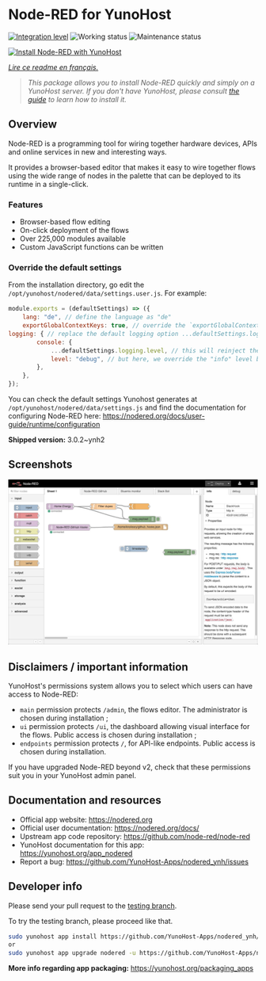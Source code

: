 <!--
N.B.: This README was automatically generated by https://github.com/YunoHost/apps/tree/master/tools/README-generator
It shall NOT be edited by hand.
-->

# Node-RED for YunoHost

[![Integration level](https://dash.yunohost.org/integration/nodered.svg)](https://dash.yunohost.org/appci/app/nodered) ![Working status](https://ci-apps.yunohost.org/ci/badges/nodered.status.svg) ![Maintenance status](https://ci-apps.yunohost.org/ci/badges/nodered.maintain.svg)

[![Install Node-RED with YunoHost](https://install-app.yunohost.org/install-with-yunohost.svg)](https://install-app.yunohost.org/?app=nodered)

*[Lire ce readme en français.](./README_fr.md)*

> *This package allows you to install Node-RED quickly and simply on a YunoHost server.
If you don't have YunoHost, please consult [the guide](https://yunohost.org/#/install) to learn how to install it.*

## Overview

Node-RED is a programming tool for wiring together hardware devices, APIs and online services in new and interesting ways.

It provides a browser-based editor that makes it easy to wire together flows using the wide range of nodes in the palette that can be deployed to its runtime in a single-click.

### Features

- Browser-based flow editing
- On-click deployment of the flows
- Over 225,000 modules available
- Custom JavaScript functions can be written

### Override the default settings

From the installation directory, go edit the `/opt/yunohost/nodered/data/settings.user.js`. For example:

```js
module.exports = (defaultSettings) => ({
    lang: "de", // define the language as "de"
    exportGlobalContextKeys: true, // override the `exportGlobalContextKeys` value
logging: { // replace the default logging option ...defaultSettings.logging, // this will reinject the default settings in logging
        console: {
            ...defaultSettings.logging.level, // this will reinject the default settings in logging.console
            level: "debug", // but here, we override the "info" level by "debug"
        },
    },
});
```

You can check the default settings Yunohost generates at `/opt/yunohost/nodered/data/settings.js` and find the documentation for configuring Node-RED here: https://nodered.org/docs/user-guide/runtime/configuration


**Shipped version:** 3.0.2~ynh2

## Screenshots

![Screenshot of Node-RED](./doc/screenshots/screenshot.jpg)

## Disclaimers / important information

YunoHost's permissions system allows you to select which users can have access to Node-RED:
* `main` permission protects `/admin`, the flows editor. The administrator is chosen during installation ;
* `ui` permission protects `/ui`, the dashboard allowing visual interface for the flows. Public access is chosen during installation ;
* `endpoints` permission protects `/`, for API-like endpoints. Public access is chosen during installation.

If you have upgraded Node-RED beyond v2, check that these permissions suit you in your YunoHost admin panel.

## Documentation and resources

* Official app website: <https://nodered.org>
* Official user documentation: <https://nodered.org/docs/>
* Upstream app code repository: <https://github.com/node-red/node-red>
* YunoHost documentation for this app: <https://yunohost.org/app_nodered>
* Report a bug: <https://github.com/YunoHost-Apps/nodered_ynh/issues>

## Developer info

Please send your pull request to the [testing branch](https://github.com/YunoHost-Apps/nodered_ynh/tree/testing).

To try the testing branch, please proceed like that.

``` bash
sudo yunohost app install https://github.com/YunoHost-Apps/nodered_ynh/tree/testing --debug
or
sudo yunohost app upgrade nodered -u https://github.com/YunoHost-Apps/nodered_ynh/tree/testing --debug
```

**More info regarding app packaging:** <https://yunohost.org/packaging_apps>
